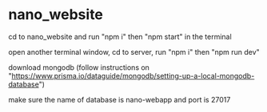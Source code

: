 # nano_website

cd to nano_website and run "npm i" then "npm start" in the terminal

open another terminal window, cd to server, run "npm i" then "npm run dev"

download mongodb (follow instructions on "https://www.prisma.io/dataguide/mongodb/setting-up-a-local-mongodb-database")

make sure the name of database is nano-webapp and port is 27017
